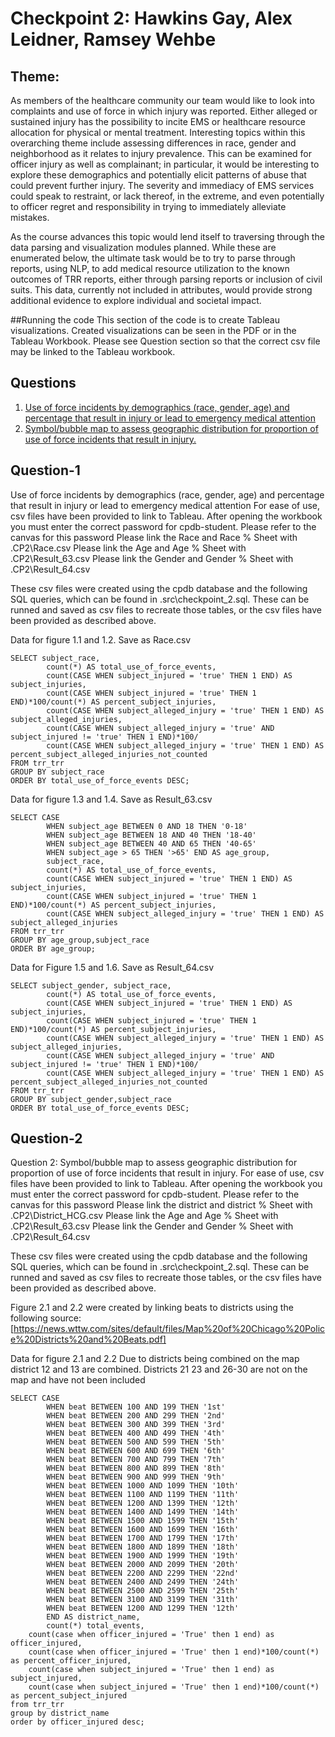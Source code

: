 # Checkpoint 2: Hawkins Gay, Alex Leidner, Ramsey Wehbe


## Theme:
   As members of the healthcare community our team would like to look into complaints and use of force in which injury was reported. Either alleged or sustained injury has the possibility to incite EMS or healthcare resource allocation for physical or mental treatment.  Interesting topics within this overarching theme include assessing differences in race, gender and neighborhood as it relates to injury prevalence.  This can be examined for officer injury as well as complainant; in particular, it would be interesting to explore these demographics and potentially elicit patterns of abuse that could prevent further injury. The severity and immediacy of EMS services could speak to restraint, or lack thereof, in the extreme, and even potentially to officer regret and responsibility in trying to immediately alleviate mistakes.
   
   As the course advances this topic would lend itself to traversing through the data parsing and visualization modules planned. While these are enumerated below, the ultimate task would be to try to parse through reports, using NLP, to add medical resource utilization to the known outcomes of TRR reports, either through parsing reports or inclusion of civil suits. This data, currently not included in attributes, would provide strong additional evidence to explore individual and societal impact.

##Running the code
This section of the code is to create Tableau visualizations. Created visualizations can be seen in the PDF or in the Tableau Workbook. Please see Question section so that the correct csv file may be linked to the Tableau workbook.

## Questions
 1)	[Use of force incidents by demographics (race, gender, age) and percentage that result in injury or lead to emergency medical attention](#Question-1) 
 2)	[Symbol/bubble map to assess geographic distribution for proportion of use of force incidents that result in injury.](#Question-2)
 
## Question-1
Use of force incidents by demographics (race, gender, age) and percentage that result in injury or lead to emergency medical attention
For ease of use, csv files have been provided to link to Tableau. After opening the workbook you must enter the correct password for cpdb-student. Please refer to the canvas for this password
Please link the Race and Race % Sheet with .CP2\Race.csv
Please link the Age and Age % Sheet with .CP2\Result_63.csv
Please link the Gender and Gender % Sheet with .CP2\Result_64.csv

These csv files were created using the cpdb database and the following SQL queries, which can be found in .src\checkpoint_2.sql. These can be runned and saved as csv files to 
recreate those tables, or the csv files have been provided as described above.

Data for figure 1.1 and 1.2. Save as Race.csv

 	SELECT subject_race,
        	count(*) AS total_use_of_force_events,
        	count(CASE WHEN subject_injured = 'true' THEN 1 END) AS subject_injuries,
        	count(CASE WHEN subject_injured = 'true' THEN 1 END)*100/count(*) AS percent_subject_injuries,
        	count(CASE WHEN subject_alleged_injury = 'true' THEN 1 END) AS subject_alleged_injuries,
        	count(CASE WHEN subject_alleged_injury = 'true' AND subject_injured != 'true' THEN 1 END)*100/
        	count(CASE WHEN subject_alleged_injury = 'true' THEN 1 END) AS percent_subject_alleged_injuries_not_counted
  	FROM trr_trr
  	GROUP BY subject_race
  	ORDER BY total_use_of_force_events DESC;

Data for figure 1.3 and 1.4. Save as Result_63.csv

  	SELECT CASE
          	WHEN subject_age BETWEEN 0 AND 18 THEN '0-18'
          	WHEN subject_age BETWEEN 18 AND 40 THEN '18-40'
          	WHEN subject_age BETWEEN 40 AND 65 THEN '40-65'
          	WHEN subject_age > 65 THEN '>65' END AS age_group,
        	subject_race,
        	count(*) AS total_use_of_force_events,
        	count(CASE WHEN subject_injured = 'true' THEN 1 END) AS subject_injuries,
        	count(CASE WHEN subject_injured = 'true' THEN 1 END)*100/count(*) AS percent_subject_injuries,
        	count(CASE WHEN subject_alleged_injury = 'true' THEN 1 END) AS subject_alleged_injuries
  	FROM trr_trr
  	GROUP BY age_group,subject_race
  	ORDER BY age_group;

Data for Figure 1.5 and 1.6. Save as Result_64.csv

  	SELECT subject_gender, subject_race,
        	count(*) AS total_use_of_force_events,
        	count(CASE WHEN subject_injured = 'true' THEN 1 END) AS subject_injuries,
        	count(CASE WHEN subject_injured = 'true' THEN 1 END)*100/count(*) AS percent_subject_injuries,
        	count(CASE WHEN subject_alleged_injury = 'true' THEN 1 END) AS subject_alleged_injuries,
        	count(CASE WHEN subject_alleged_injury = 'true' AND subject_injured != 'true' THEN 1 END)*100/
        	count(CASE WHEN subject_alleged_injury = 'true' THEN 1 END) AS percent_subject_alleged_injuries_not_counted
  	FROM trr_trr
  	GROUP BY subject_gender,subject_race
  	ORDER BY total_use_of_force_events DESC;
  
## Question-2
Question 2: Symbol/bubble map to assess geographic distribution for proportion of use of force incidents that result in injury.
For ease of use, csv files have been provided to link to Tableau. After opening the workbook you must enter the correct password for cpdb-student. Please refer to the canvas for this password
Please link the district and district % Sheet with .CP2\District_HCG.csv
Please link the Age and Age % Sheet with .CP2\Result_63.csv
Please link the Gender and Gender % Sheet with .CP2\Result_64.csv

These csv files were created using the cpdb database and the following SQL queries, which can be found in .src\checkpoint_2.sql. These can be runned and saved as csv files to 
recreate those tables, or the csv files have been provided as described above.

Figure 2.1 and 2.2 were created by linking beats to districts using the following source:
[https://news.wttw.com/sites/default/files/Map%20of%20Chicago%20Police%20Districts%20and%20Beats.pdf]

Data for figure 2.1 and 2.2
Due to districts being combined on the map district 12 and 13 are combined.
Districts 21 23 and 26-30 are not on the map and have not been included

  	SELECT CASE
          	WHEN beat BETWEEN 100 AND 199 THEN '1st'
          	WHEN beat BETWEEN 200 AND 299 THEN '2nd'
          	WHEN beat BETWEEN 300 AND 399 THEN '3rd'
         	WHEN beat BETWEEN 400 AND 499 THEN '4th'
         	WHEN beat BETWEEN 500 AND 599 THEN '5th'
         	WHEN beat BETWEEN 600 AND 699 THEN '6th'
          	WHEN beat BETWEEN 700 AND 799 THEN '7th'
          	WHEN beat BETWEEN 800 AND 899 THEN '8th'
          	WHEN beat BETWEEN 900 AND 999 THEN '9th'
          	WHEN beat BETWEEN 1000 AND 1099 THEN '10th'
          	WHEN beat BETWEEN 1100 AND 1199 THEN '11th'
          	WHEN beat BETWEEN 1200 AND 1399 THEN '12th'
          	WHEN beat BETWEEN 1400 AND 1499 THEN '14th'
          	WHEN beat BETWEEN 1500 AND 1599 THEN '15th'
          	WHEN beat BETWEEN 1600 AND 1699 THEN '16th'
          	WHEN beat BETWEEN 1700 AND 1799 THEN '17th'
          	WHEN beat BETWEEN 1800 AND 1899 THEN '18th'
          	WHEN beat BETWEEN 1900 AND 1999 THEN '19th'
          	WHEN beat BETWEEN 2000 AND 2099 THEN '20th'
          	WHEN beat BETWEEN 2200 AND 2299 THEN '22nd'
          	WHEN beat BETWEEN 2400 AND 2499 THEN '24th'
          	WHEN beat BETWEEN 2500 AND 2599 THEN '25th'
          	WHEN beat BETWEEN 3100 AND 3199 THEN '31th'
          	WHEN beat BETWEEN 1200 AND 1299 THEN '12th'
          	END AS district_name,
          	count(*) total_events,
	  	count(case when officer_injured = 'True' then 1 end) as officer_injured,
	  	count(case when officer_injured = 'True' then 1 end)*100/count(*) as percent_officer_injured,
	  	count(case when subject_injured = 'True' then 1 end) as subject_injured,
	  	count(case when subject_injured = 'True' then 1 end)*100/count(*) as percent_subject_injured
  	from trr_trr
  	group by district_name
  	order by officer_injured desc;




